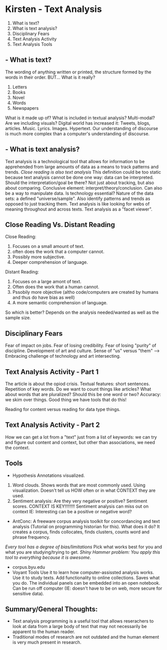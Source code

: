 # Kirsten - Text Analysis

1. What is text?
2. What is text analysis?
3. Disciplinary Fears
4. Text Analysis Activity
5. Text Analysis Tools

## - What is text?
The wording of anything written or printed, the structure formed by the words in their order. 
BUT... What is it really? 
1. Letters
2. Books
3. Novel
4. Words
5. Newspapers

What is it made up of? What is included in textual analysis? Multi-modal? Are we including visuals? 
Digital world has increased it: Tweets, blogs, articles. Music. Lyrics. Images. Hypertext. 
Our understanding of discourse is much more complex than a computer's understanding of discourse.

## - What is text analysis?
Text analysis is a technological tool that allows for information to be apprehended from large amounts of data as a means to track patterns and trends. 
*Close reading is also text analysis* 
This definition could be too static because text analysis cannot be done one way: data can be interpreted. Should the interpretation/goal be there? Not just about tracking, but also about comparing. Conclusive element: interpret/theory/conclusion. Can also be a way to manipulate data. 
Is technology essential? 
Nature of the data sets: a defined "universe/sample". Also identify patterns and trends as opposed to just tracking them. 
Text analysis is like looking for webs of meaning throughout and across texts. 
Text analysis as a "facet viewer".

## Close Reading Vs. Distant Reading

Close Reading:
1. Focuses on a small amount of text.
2. often does the work that a computer cannot.
3. Possibly more subjective.
4. Deeper comprehension of language.

Distant Reading:
1. Focuses on a large amont of text.
2. Often does the work that a human cannot.
3. Pssobily more objective (altho code/computers are created by humans and thus do have bias as well)
4. A more semantic comprehension of language.

So which is better? Depends on the analysis needed/wanted as well as the sample size. 

## Disciplinary Fears
Fear of impact on jobs. Fear of losing credibility. Fear of losing "purity" of discipline. Development of art and culture. 
Sense of "us" versus "them" --> Embracing challenge of technology and art intersecting. 

## Text Analysis Activity - Part 1

The article is about the opiod crisis. Textual features: short sentences. Repetition of key words. Do we want to count things like articles? What about words that are pluralized? Should this be one word or two? Accuracy: we skim over things. 
Good thing we have tools that do this!

Reading for content versus reading for data type things. 

## Text Analysis Activity - Part 2
How we can get a lot from a "text" just from a list of keywords: we can try and figure out content and context, but other than associations, we need the context. 

## Tools

- Hypothesis Annotations visualized. 
1. Word clouds. Shows words that are most commonly used. Using visualization. Doesn't tell us HOW often or in what CONTEXT they are used.
2. Sentiment analysis: Are they very negative or positive?  Sentiment scores. 
CONTEXT IS KEY!!!!!!!! Sentiment analysis can miss out on context IE: Interesting can be a positive or negative word? 
- AntConc: A freeware corpus analysis toolkit for concordancing and text analysis (Tutorial on programming historian for this). 
What does it do? It creates a corpus, finds collocates, finds clusters, counts word and phrase frequency.

*Every tool has a degree of bias/limitations* 
Pick what works best for you and what you are studying/trying to get. *Shiny Hammer problem: You apply this tool to everything because it is awesome*. 

- corpus.byu.edu
- Voyant Tools
Use it to learn how computer-assissted analysis works. Use it to study texts. Add functionality to online collections. Saves what you do. The individual panels can be embedded into an open notebook. Can be run off computer (IE: doesn't have to be on web, more secure for sensitive data). 

## Summary/General Thoughts:

- Text analysis programming is a useful tool that allows reserachers to look at data from a large body of text that may not necessarily be apparent to the human reader.
- Traditional modes of research are not outdated and the human element is very much present in research. 
